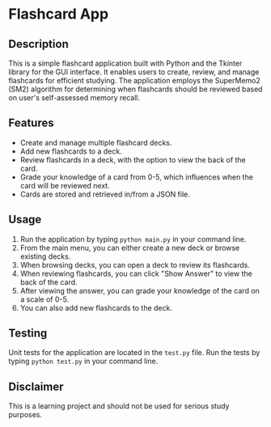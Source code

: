 # Flashcard App

## Description

This is a simple flashcard application built with Python and the Tkinter library for the GUI interface. It enables users to create, review, and manage flashcards for efficient studying. The application employs the SuperMemo2 (SM2) algorithm for determining when flashcards should be reviewed based on user's self-assessed memory recall.

## Features

- Create and manage multiple flashcard decks.
- Add new flashcards to a deck.
- Review flashcards in a deck, with the option to view the back of the card.
- Grade your knowledge of a card from 0-5, which influences when the card will be reviewed next.
- Cards are stored and retrieved in/from a JSON file.

## Usage

1. Run the application by typing `python main.py` in your command line.
2. From the main menu, you can either create a new deck or browse existing decks.
3. When browsing decks, you can open a deck to review its flashcards.
4. When reviewing flashcards, you can click "Show Answer" to view the back of the card.
5. After viewing the answer, you can grade your knowledge of the card on a scale of 0-5.
6. You can also add new flashcards to the deck.

## Testing

Unit tests for the application are located in the `test.py` file. Run the tests by typing `python test.py` in your command line.


## Disclaimer

This is a learning project and should not be used for serious study purposes.
